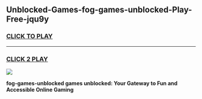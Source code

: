 
## Unblocked-Games-fog-games-unblocked-Play-Free-jqu9y
<h3>
<a href="https://premium76.site?title=fog-games-unblocked&ref=20A">CLICK TO PLAY</a></h3>
<hr>

<h3>
<a href="https://premium76.site?title=fog-games-unblocked&ref=20A">CLICK 2 PLAY</a>
  
</h3>

<a href="https://premium76.site?title=fog-games-unblocked&ref=20A"><img src="https://clearcache.store/games.png"></a>


**fog-games-unblocked games unblocked: Your Gateway to Fun and Accessible Online Gaming**
